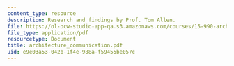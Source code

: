 ```yaml
---
content_type: resource
description: Research and findings by Prof. Tom Allen.
file: https://ol-ocw-studio-app-qa.s3.amazonaws.com/courses/15-990-architecture-and-communication-in-organizations-fall-2003/e9e03a53042b1f4e988af59455be057c_architecture_communication.pdf
file_type: application/pdf
resourcetype: Document
title: architecture_communication.pdf
uid: e9e03a53-042b-1f4e-988a-f59455be057c
---
```

